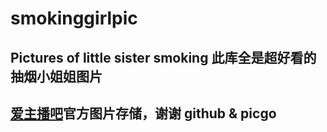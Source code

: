# smokinggirlpic
## Pictures of little sister smoking  此库全是超好看的抽烟小姐姐图片

## [爱主播吧](https://www.aizhubo.org)官方图片存储，谢谢 github & picgo
